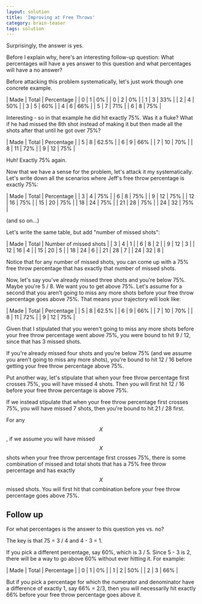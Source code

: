```yaml
---
layout: solution
title: 'Improving at Free Throws'
category: brain-teaser
tags: solution
---
```


<style>
table {
  margin-bottom: 15px;
}

table td {
    padding: 4px;
    border: 1px solid black;
}  
</style>

Surprisingly, the answer is yes.

Before I explain why, here's an interesting follow-up question: What percentages will have a yes answer to this question and what percentages will have a no answer?

Before attacking this problem systematically, let's just work though one concrete example.

| Made | Total | Percentage |
| 0 | 1 | 0% |
| 0 | 2 | 0% |
| 1 | 3 | 33% |
| 2 | 4 | 50% |
| 3 | 5 | 60% |
| 4 | 6 | 66% |
| 5 | 7 | 71% |
| 6 | 8 | 75% |

Interesting - so in that example he did hit exactly 75%. Was it a fluke? What if he had missed the 8th shot instead of making it but then made all the shots after that until he got over 75%?

| Made | Total | Percentage |
| 5 | 8 | 62.5% |
| 6 | 9 | 66% |
| 7 | 10 | 70% |
| 8 | 11 | 72% |
| 9 | 12 | 75% |

Huh! Exactly 75% again.

Now that we have a sense for the problem, let's attack it my systematically. Let's write down all the scenarios where Jeff's free throw percentage is exactly 75%:

| Made | Total | Percentage |
| 3 | 4 | 75% |
| 6 | 8 | 75% |
| 9 | 12 | 75% |
| 12 | 16 | 75% |
| 15 | 20 | 75% |
| 18 | 24 | 75% |
| 21 | 28 | 75% |
| 24 | 32 | 75% |

(and so on...)

Let's write the same table, but add "number of missed shots":

| Made | Total | Number of missed shots |
| 3 | 4 | 1 |
| 6 | 8 | 2 |
| 9 | 12 | 3 |
| 12 | 16 | 4 |
| 15 | 20 | 5 |
| 18 | 24 | 6 |
| 21 | 28 | 7 |
| 24 | 32 | 8 |

Notice that for any number of missed shots, you can come up with a 75% free throw percentage that has exactly that number of missed shots.

Now, let's say you've already missed three shots and you're below 75%. Maybe you're 5 / 8. We want you to get above 75%. Let's assume for a second that you aren't going to miss any more shots before your free throw percentage goes above 75%. That means your trajectory will look like:

| Made | Total | Percentage |
| 5 | 8 | 62.5% |
| 6 | 9 | 66% |
| 7 | 10 | 70% |
| 8 | 11 | 72% |
| 9 | 12 | 75% |

Given that I stipulated that you weren't going to miss any more shots before your free throw percentage went above 75%, you were bound to hit 9 / 12, since that has 3 missed shots.

If you're already missed four shots and you're below 75% (and we assume you aren't going to miss any more shots), you're bound to hit 12 / 16 before getting your free throw percentage above 75%.

Put another way, let's stipulate that when your free throw percentage first crosses 75%, you will have missed 4 shots. Then you will first hit 12 / 16 before your free throw percentage is above 75%.

If we instead stipulate that when your free throw percentage first crosses 75%, you will have missed 7 shots, then you're bound to hit 21 / 28 first.

For any $$X$$, if we assume you will have missed $$X$$ shots when your free throw percentage first crosses 75%, there is some combination of missed and total shots that has a 75% free throw percentage and has exactly $$X$$ missed shots. You will first hit that combination before your free throw percentage goes above 75%.

## Follow up

For what percentages is the answer to this question yes vs. no?

The key is that 75 = 3 / 4 and 4 - 3 = 1.

If you pick a different percentage, say 60%, which is 3 / 5. Since 5 - 3 is 2, there will be a way to go above 60% without ever hitting it. For example:

| Made | Total | Percentage |
| 0 | 1 | 0% |
| 1 | 2 | 50% |
| 2 | 3 | 66% |

But if you pick a percentage for which the numerator and denominator have a difference of exactly 1, say 66% = 2/3, then you will necessarily hit exactly 66% before your free throw percentage goes above it.
